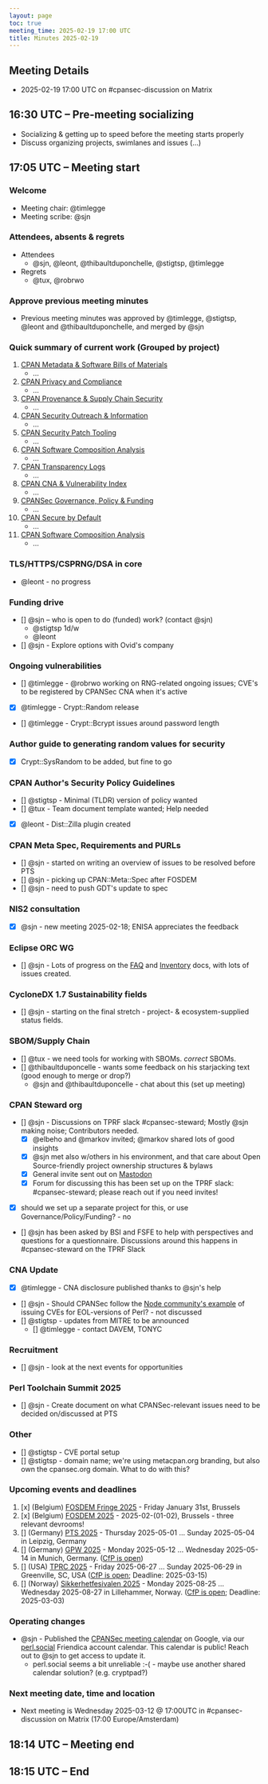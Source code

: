 ```yaml
---
layout: page
toc: true
meeting_time: 2025-02-19 17:00 UTC
title: Minutes 2025-02-19
---
```


## Meeting Details
* 2025-02-19 17:00 UTC on #cpansec-discussion on Matrix

## 16:30 UTC – Pre-meeting socializing
*   Socializing & getting up to speed before the meeting starts properly
*   Discuss organizing projects, swimlanes and issues (...)

## 17:05 UTC – Meeting start

### Welcome
*   Meeting chair: @timlegge
*   Meeting scribe: @sjn

### Attendees, absents & regrets
*   Attendees
    * @sjn, @leont, @thibaultduponchelle, @stigtsp, @timlegge
*   Regrets
    * @tux, @robrwo

### Approve previous meeting minutes
*   Previous meeting minutes was approved by @timlegge, @stigtsp, @leont and @thibaultduponchelle, and merged by @sjn

### Quick summary of current work (Grouped by project)
1.  [CPAN Metadata & Software Bills of Materials](https://github.com/orgs/CPAN-Security/projects/1)
    *   …
2.  [CPAN Privacy and Compliance](https://github.com/orgs/CPAN-Security/projects/9)
    *   …
3.  [CPAN Provenance & Supply Chain Security](https://github.com/orgs/CPAN-Security/projects/3)
    *   …
4.  [CPAN Security Outreach & Information](https://github.com/orgs/CPAN-Security/projects/12)
    *   …
5.  [CPAN Security Patch Tooling](https://github.com/orgs/CPAN-Security/projects/11)
    *   …
6.  [CPAN Software Composition Analysis](https://github.com/orgs/CPAN-Security/projects/6)
    *   …
7.  [CPAN Transparency Logs](https://github.com/orgs/CPAN-Security/projects/2)
    *   …
8.  [CPAN CNA & Vulnerability Index](https://github.com/orgs/CPAN-Security/projects/10)
    *   …
9.  [CPANSec Governance, Policy & Funding](https://github.com/orgs/CPAN-Security/projects/7)
    *   …
10. [CPAN Secure by Default](https://github.com/orgs/CPAN-Security/projects/15)
    *   …
11. [CPAN Software Composition Analysis](https://github.com/orgs/CPAN-Security/projects/6)
    *   …

### TLS/HTTPS/CSPRNG/DSA in core
- @leont - no progress

### Funding drive
- [] @sjn – who is open to do (funded) work? (contact @sjn)
    - @stigtsp 1d/w
    - @leont 
- [] @sjn - Explore options with Ovid's company

### Ongoing vulnerabilities
- [] @timlegge - @robrwo working on RNG-related ongoing issues; CVE's to be registered by CPANSec CNA when it's active
- [x] @timlegge - Crypt::Random release
- [] @timlegge - Crypt::Bcrypt issues around password length

### Author guide to generating random values for security
- [x] Crypt::SysRandom to be added, but fine to go

### CPAN Author's Security Policy Guidelines
- [] @stigtsp - Minimal (TLDR) version of policy wanted
- [] @tux - Team document template wanted; Help needed
- [x] @leont - Dist::Zilla plugin created

### CPAN Meta Spec, Requirements and PURLs
- [] @sjn - started on writing an overview of issues to be resolved before PTS
- [] @sjn - picking up CPAN::Meta::Spec after FOSDEM
- [] @sjn - need to push GDT's update to spec

### NIS2 consultation
- [x] @sjn - new meeting 2025-02-18; ENISA appreciates the feedback

### Eclipse ORC WG
- [] @sjn - Lots of progress on the [FAQ](https://github.com/orcwg/cra-hub/blob/main/faq.md) and [Inventory](https://github.com/orcwg/cra-hub/blob/main/inventory.md) docs, with lots of issues created.

### CycloneDX 1.7 Sustainability fields
- [] @sjn - starting on the final stretch - project- & ecosystem-supplied status fields.

### SBOM/Supply Chain
- [] @tux - we need tools for working with SBOMs. *correct* SBOMs.
- [] @thibaultduponcelle - wants some feedback on his starjacking text (good enough to merge or drop?)
  - @sjn and @thibaultduponcelle - chat about this (set up meeting)
  
### CPAN Steward org
- [] @sjn - Discussions on TPRF slack #cpansec-steward; Mostly @sjn making noise; Contributors needed.
  - [x] @elbeho and @markov invited; @markov shared lots of good insights
  - [x] @sjn met also w/others in his environment, and that care about Open Source-friendly project ownership structures & bylaws
  - [x] General invite sent out on [Mastodon](https://chaos.social/@sjn/114008648429337137)
  - [x] Forum for discussing this has been set up on the TPRF slack: #cpansec-steward; please reach out if you need invites!
- [x] should we set up a separate project for this, or use Governance/Policy/Funding? - no
- [] @sjn has been asked by BSI and FSFE to help with perspectives and questions for a questionnaire. Discussions around this happens in #cpansec-steward on the TPRF Slack

### CNA Update
- [x] @timlegge - CNA disclosure published thanks to @sjn's help
- [] @sjn - Should CPANSec follow the [Node community's example](https://nodejs.org/en/blog/vulnerability/upcoming-cve-for-eol-versions) of issuing CVEs for EOL-versions of Perl? - not discussed
- [] @stigtsp - updates from MITRE to be announced
  - [] @timlegge - contact DAVEM, TONYC

### Recruitment
- [] @sjn - look at the next events for opportunities

### Perl Toolchain Summit 2025
- [] @sjn - Create document on what CPANSec-relevant issues need to be decided on/discussed at PTS

### Other
- [] @stigtsp - CVE portal setup
- [] @stigtsp - domain name; we're using metacpan.org branding, but also own the cpansec.org domain. What to do with this?

### Upcoming events and deadlines
1. [x] (Belgium) [FOSDEM Fringe 2025](https://fosdem.org/2025/fringe/) - Friday January 31st, Brussels
1. [x] (Belgium) [FOSDEM 2025](https://fosdem.org/2025/) - 2025-02-(01-02), Brussels - three relevant devrooms!
1. [] (Germany) [PTS 2025](https://perltoolchainsummit.org/pts2025/) - Thursday 2025-05-01 … Sunday 2025-05-04 in Leipzig, Germany
1. [] (Germany) [GPW 2025](https://act.yapc.eu/gpw2025/) - Monday 2025-05-12 … Wednesday 2025-05-14 in Munich, Germany. ([CfP is open](https://act.yapc.eu/gpw2025/cfp.html))
1. [] (USA) [TPRC 2025](https://www.perl.com/article/get-ready-for-the-2025-perl-and-raku-conference/) - Friday 2025-06-27 … Sunday 2025-06-29 in Greenville, SC, USA ([CfP is open](https://www.papercall.io/tprcgsp2025); Deadline: 2025-03-15)
1. [] (Norway) [Sikkerhetfesivalen 2025](https://sikkerhetsfestivalen.no/) - Monday 2025-08-25 … Wednesday 2025-08-27 in Lillehammer, Norway. ([CfP is open](https://sikkerhetsfestivalen.no/alle-nyheter/2024/11/22/hvordan-skape-et-vinnende-foredrag-for-sikkerhetsfestivalen-2025); Deadline: 2025-03-03)

### Operating changes
- @sjn - Published the [CPANSec meeting calendar](https://calendar.google.com/calendar/u/0/embed?src=e4630horojrd4ivirjbfi7t0haqvcssd@import.calendar.google.com) on Google, via our [perl.social](https://perl.social) Friendica account calendar. This calendar is public! Reach out to @sjn to get access to update it.
  - perl.social seems a bit unreliable :-( - maybe use another shared calendar solution? (e.g. cryptpad?)

### Next meeting date, time and location
* Next meeting is Wednesday 2025-03-12 @ 17:00UTC in #cpansec-discussion on Matrix (17:00 Europe/Amsterdam)

## 18:14 UTC – Meeting end

## 18:15 UTC – End
